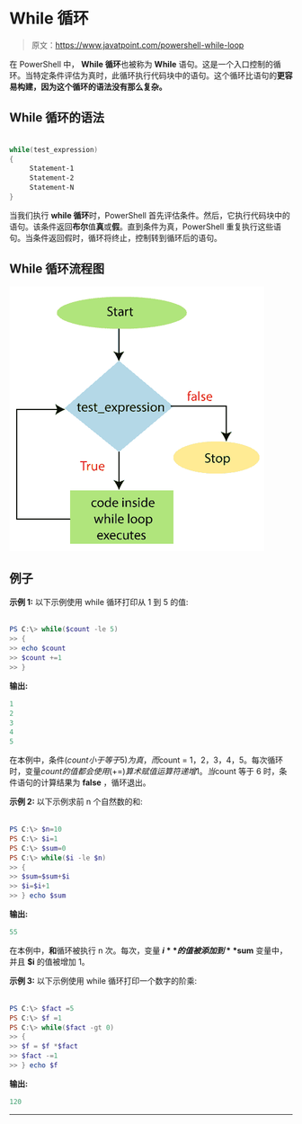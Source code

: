 # While 循环

> 原文：<https://www.javatpoint.com/powershell-while-loop>

在 PowerShell 中， **While 循环**也被称为 **While** 语句。这是一个入口控制的循环。当特定条件评估为真时，此循环执行代码块中的语句。这个循环比语句的**更容易构建，因为这个循环的语法没有那么复杂。**

## While 循环的语法

```powershell

while(test_expression)
{
     Statement-1
     Statement-2
     Statement-N
}

```

当我们执行 **while 循环**时，PowerShell 首先评估条件。然后，它执行代码块中的语句。该条件返回**布尔**值**真**或**假**。直到条件为真，PowerShell 重复执行这些语句。当条件返回假时，循环将终止，控制转到循环后的语句。

## While 循环流程图

![PowerShell While loop](img/9d28f492717e06fd686a839ba3fadc27.png)

## 例子

**示例 1:** 以下示例使用 while 循环打印从 1 到 5 的值:

```powershell

PS C:\> while($count -le 5)
>> {
>> echo $count
>> $count +=1
>> }

```

**输出:**

```powershell
1
2
3
4
5

```

在本例中，条件($count 小于等于 5)为真，而$count = 1，2，3，4，5。每次循环时，变量$count 的值都会使用(+=)算术赋值运算符递增 1。当$count 等于 6 时，条件语句的计算结果为 **false** ，循环退出。

**示例 2:** 以下示例求前 n 个自然数的和:

```powershell

PS C:\> $n=10
PS C:\> $i=1
PS C:\> $sum=0
PS C:\> while($i -le $n)
>> {
>> $sum=$sum+$i
>> $i=$i+1
>> } echo $sum

```

**输出:**

```powershell
55

```

在本例中，**和**循环被执行 n 次。每次，变量 **$i** 的值被添加到 **$sum** 变量中，并且 **$i** 的值被增加 1。

**示例 3:** 以下示例使用 while 循环打印一个数字的阶乘:

```powershell

PS C:\> $fact =5
PS C:\> $f =1
PS C:\> while($fact -gt 0)
>> {
>> $f = $f *$fact
>> $fact -=1
>> } echo $f

```

**输出:**

```powershell
120

```

* * *